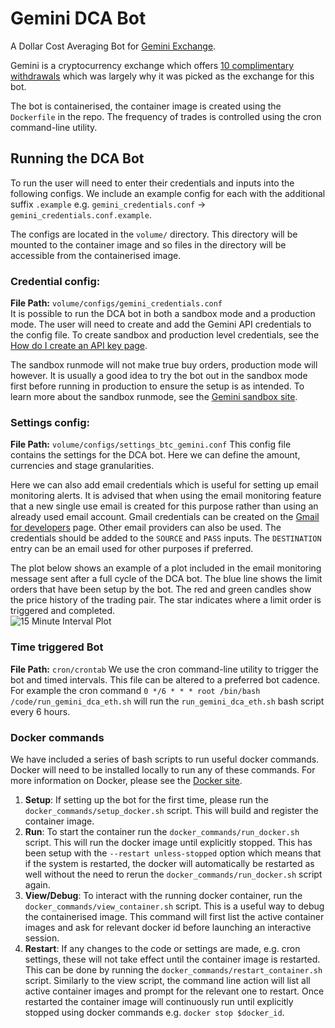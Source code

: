 # Gemini DCA Bot
A Dollar Cost Averaging Bot for [Gemini Exchange](https://www.gemini.com/uk).

Gemini is a cryptocurrency exchange which offers [10 complimentary withdrawals](https://support.gemini.com/hc/en-us/articles/209113906-What-are-the-transfer-limits-#:~:text=Customers%20are%20given%2010%20complimentary,withdrawal%20and%20charged%20a%20fee) which was largely why it was picked as the exchange for this bot.

The bot is containerised, the container image is created using the `Dockerfile` in the repo. The frequency of trades is controlled using the cron command-line utility. 

## Running the DCA Bot

To run the user will need to enter their credentials and inputs into the following configs.
We include an example config for each with the additional suffix `.example` e.g. `gemini_credentials.conf` -> `gemini_credentials.conf.example`.

The configs are located in the `volume/` directory. This directory will be mounted to the container image and so files in the directory will be accessible from the containerised image. 

### Credential config:
**File Path:** `volume/configs/gemini_credentials.conf`  
It is possible to run the DCA bot in both a sandbox mode and a production mode.
The user will need to create and add the Gemini API credentials to the config file. To create sandbox and production level credentials, see the [How do I create an API key page](https://support.gemini.com/hc/en-us/articles/360031080191-How-do-I-create-an-API-key-).

The sandbox runmode will not make true buy orders, production mode will however. It is usually a good idea to try the bot out in the sandbox mode first before running in production to ensure the setup is as intended.
To learn more about the sandbox runmode, see the [Gemini sandbox site](https://exchange.sandbox.gemini.com/).

### Settings config:
**File Path:** `volume/configs/settings_btc_gemini.conf`
This config file contains the settings for the DCA bot. Here we can define the amount, currencies and stage granularities.

Here we can also add email credentials which is useful for setting up email monitoring alerts. 
It is advised that when using the email monitoring feature that a new single use email is created for this purpose rather than using an already used email account. Gmail credentials can be created on the [Gmail for developers](https://developers.google.com/gmail/api/auth/about-auth) page. Other email providers can also be used. The credentials should be added to the `SOURCE` and `PASS` inputs. The `DESTINATION` entry can be an email used for other purposes if preferred. 

The plot below shows an example of a plot included in the email monitoring message sent after a full cycle of the DCA bot. The blue line shows the limit orders that have been setup by the bot. The red and green candles show the price history of the trading pair. The star indicates where a limit order is triggered and completed.  
![15 Minute Interval Plot](https://user-images.githubusercontent.com/6554700/163692200-574d4ce4-cafc-41ec-9669-397a1c1123d8.png)

### Time triggered Bot
**File Path:** `cron/crontab`
We use the cron command-line utility to trigger the bot and timed intervals. This file can be altered to a preferred bot cadence. 
For example the cron command `0 */6 * * * root /bin/bash /code/run_gemini_dca_eth.sh` will run the `run_gemini_dca_eth.sh` bash script every 6 hours.

### Docker commands
We have included a series of bash scripts to run useful docker commands. Docker will need to be installed locally to run any of these commands. For more information on Docker, please see the [Docker site](https://www.docker.com/).
1) **Setup**: If setting up the bot for the first time, please run the `docker_commands/setup_docker.sh` script. This will build and register the container image. 
2) **Run**: To start the container run the `docker_commands/run_docker.sh` script. This will run the docker image until explicitly stopped. This has been setup with the `--restart unless-stopped` option which means that if the system is restarted, the docker will automatically be restarted as well without the need to rerun the `docker_commands/run_docker.sh` script again.
3) **View/Debug**: To interact with the running docker container, run the `docker_commands/view_container.sh` script. This is a useful way to debug the containerised image. This command will first list the active container images and ask for relevant docker id before launching an interactive session.
4) **Restart**: If any changes to the code or settings are made, e.g. cron settings, these will not take effect until the container image is restarted. This can be done by running the `docker_commands/restart_container.sh` script. Similarly to the view script, the command line action will list all active container images and prompt for the relevant one to restart. Once restarted the container image will continuously run until explicitly stopped using docker commands e.g. `docker stop $docker_id`.
